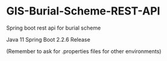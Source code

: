 # GIS-Burial-Scheme-REST-API
Spring boot rest api for burial scheme

Java 11
Spring Boot 2.2.6 Release

(Remember to ask for .properties files for other environments)